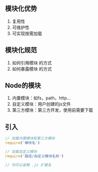 ## 模块化优势
1. 复用性
2. 可维护性
3. 可实现按需加载

## 模块化规范
1. 如何引用模块 的方式
2. 如何暴露模块 的方式

## Node的模块
1. 内置模块：如fs，path，http...
2. 自定义模块：用户创建的js文件
3. 第三方模块：第三方开发，使用前需要下载

## 引入
```javascript
// 加载内置模块和第三方模块
require('模块名')

// 加载自定义模块
require('路径/自定义模块名称')

// 均可以省略 .js 扩展名
```